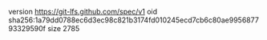 version https://git-lfs.github.com/spec/v1
oid sha256:1a79dd0788ec6d3ec98c821b3174fd010245ecd7cb6c80ae995687793329590f
size 2785
